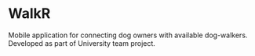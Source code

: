 <h1>WalkR</h1>

Mobile application for connecting dog owners with available dog-walkers. 
Developed as part of University team project.
